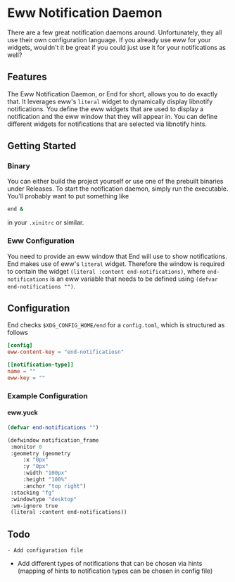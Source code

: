 # Eww Notification Daemon

There are a few great notification daemons around. Unfortunately, they all use their own configuration language. 
If you already use eww for your widgets, wouldn't it be great if you could just use it for your notifications as well?

## Features
The Eww Notification Daemon, or End for short, allows you to do exactly that. It leverages eww's `literal` widget to dynamically display 
libnotify notifications. You define the eww widgets that are used to display a notification and the eww window that they will appear in. You can 
define different widgets for notifications that are selected via libnotify hints. 


## Getting Started
### Binary
You can either build the project yourself or use one of the prebuilt binaries under Releases. To start the notification daemon, simply run the executable. You'll probably want to put something like
```bash
end &
```
in your `.xinitrc` or similar.

### Eww Configuration
You need to provide an eww window that End will use to show notifications. End makes use of eww's `literal` widget. Therefore the window is required 
to contain the widget `(literal :content end-notifications)`, where `end-notifications` is an eww variable that needs to be defined using `(defvar end-notifications "")`.

## Configuration
End checks `$XDG_CONFIG_HOME/end` for a `config.toml`, which is structured as follows

```toml
[config]
eww-content-key = "end-notificatiosn"

[[notification-type]]
name = ""
eww-key = "" 

```

### Example Configuration
#### eww.yuck
```lisp
(defvar end-notifications "")

(defwindow notification_frame
 :monitor 0
 :geometry (geometry 
     :x "0px"
     :y "0px"
     :width "100px"
     :height "100%"
     :anchor "top right")
 :stacking "fg"
 :windowtype "desktop"
 :wm-ignore true
 (literal :content end-notifications))

```

## Todo
    - Add configuration file
- Add different types of notifications that can be chosen via hints (mapping of hints to notification types can be chosen in config file)
